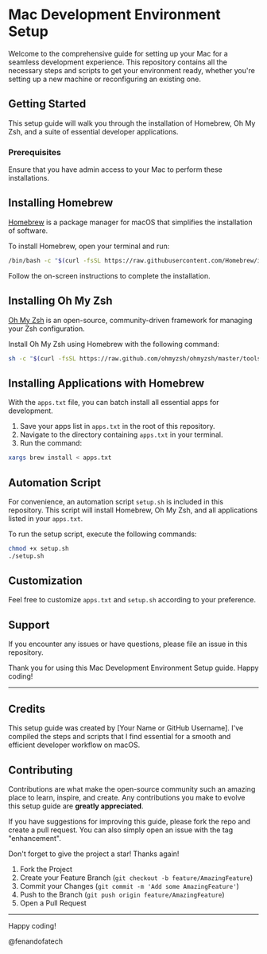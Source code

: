 # Mac Development Environment Setup

Welcome to the comprehensive guide for setting up your Mac for a seamless development experience. This repository contains all the necessary steps and scripts to get your environment ready, whether you're setting up a new machine or reconfiguring an existing one.

## Getting Started

This setup guide will walk you through the installation of Homebrew, Oh My Zsh, and a suite of essential developer applications.

### Prerequisites

Ensure that you have admin access to your Mac to perform these installations.

## Installing Homebrew

[Homebrew](https://brew.sh/) is a package manager for macOS that simplifies the installation of software.

To install Homebrew, open your terminal and run:

```sh
/bin/bash -c "$(curl -fsSL https://raw.githubusercontent.com/Homebrew/install/HEAD/install.sh)"
```

Follow the on-screen instructions to complete the installation.

## Installing Oh My Zsh

[Oh My Zsh](https://ohmyz.sh/) is an open-source, community-driven framework for managing your Zsh configuration.

Install Oh My Zsh using Homebrew with the following command:

```sh
sh -c "$(curl -fsSL https://raw.github.com/ohmyzsh/ohmyzsh/master/tools/install.sh)"
```

## Installing Applications with Homebrew

With the `apps.txt` file, you can batch install all essential apps for development.

1. Save your apps list in `apps.txt` in the root of this repository.
2. Navigate to the directory containing `apps.txt` in your terminal.
3. Run the command:

```sh
xargs brew install < apps.txt
```

## Automation Script

For convenience, an automation script `setup.sh` is included in this repository. This script will install Homebrew, Oh My Zsh, and all applications listed in your `apps.txt`.

To run the setup script, execute the following commands:

```sh
chmod +x setup.sh
./setup.sh
```

## Customization

Feel free to customize `apps.txt` and `setup.sh` according to your preference.

## Support

If you encounter any issues or have questions, please file an issue in this repository.

Thank you for using this Mac Development Environment Setup guide. Happy coding!

---

## Credits

This setup guide was created by [Your Name or GitHub Username]. I've compiled the steps and scripts that I find essential for a smooth and efficient developer workflow on macOS.

## Contributing

Contributions are what make the open-source community such an amazing place to learn, inspire, and create. Any contributions you make to evolve this setup guide are **greatly appreciated**.

If you have suggestions for improving this guide, please fork the repo and create a pull request. You can also simply open an issue with the tag "enhancement".

Don't forget to give the project a star! Thanks again!

1. Fork the Project
2. Create your Feature Branch (`git checkout -b feature/AmazingFeature`)
3. Commit your Changes (`git commit -m 'Add some AmazingFeature'`)
4. Push to the Branch (`git push origin feature/AmazingFeature`)
5. Open a Pull Request

---

Happy coding!

@fenandofatech
